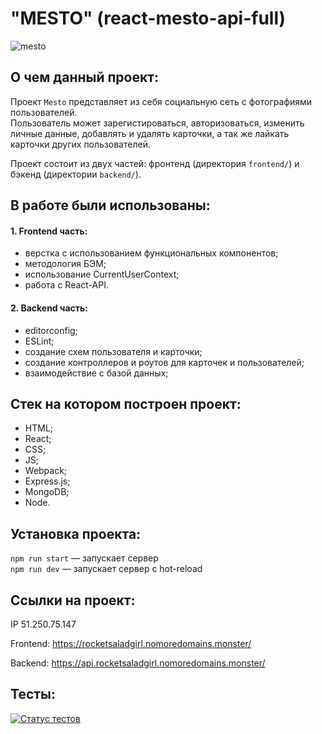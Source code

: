 

# "MESTO" (react-mesto-api-full)
![mesto](https://github.com/rocketsaladgirl/react-mesto-api-full-gha/assets/114432448/a7b8055c-a90e-47a8-a228-3ceff810d3b0)

## О чем данный проект:
Проект `Mesto` представляет из себя социальную сеть с фотографиями пользователей.</br> 
Пользователь может зарегистироваться, авторизоваться, изменить личные данные, добавлять и удалять карточки, а так же лайкать карточки других пользователей.</br>

Проект состоит из двух частей: фронтенд (директория `frontend/`) и бэкенд (директории `backend/`). 

## В работе были использованы:
#### 1. Frontend часть:
   + верстка с использованием функциональных компонентов;
   + методология БЭМ;
   + использование CurrentUserContext;
   + работа с React-API.
     
#### 2. Backend часть:
+ editorconfig;
+ ESLint;
+ создание схем пользователя и карточки;
+ создание контроллеров и роутов для карточек и пользователей;
+ взаимодействие с базой данных;

## Стек на котором построен проект:
+ HTML;
+ React;
+ CSS;
+ JS;
+ Webpack;
+ Express.js;
+ MongoDB;
+ Node.

## Установка проекта:
`npm run start` — запускает сервер   
`npm run dev` — запускает сервер с hot-reload
  
## Ссылки на проект:

IP 51.250.75.147

Frontend: https://rocketsaladgirl.nomoredomains.monster/

Backend: https://api.rocketsaladgirl.nomoredomains.monster/

## Тесты:

[![Статус тестов](../../actions/workflows/tests.yml/badge.svg)](../../actions/workflows/tests.yml)
